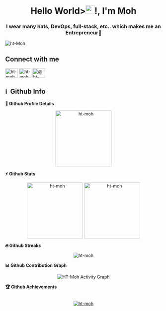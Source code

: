 <h1 align="center">Hello World><img src="https://media.giphy.com/media/hvRJCLFzcasrR4ia7z/giphy.gif" width="28">!, I'm Moh</h1>
<h3 align="center">I wear many hats, DevOps, full-stack, etc.. which makes me an Entrepreneur🤪</h3>

<p align="left"> <img src="https://komarev.com/ghpvc/?username=ht-moh&label=Profile%20views&color=0e75b6&style=flat" alt="ht-Moh" /> </p>

<!--
**HT-Moh/ht-moh** is a ✨ _special_ ✨ repository because its `README.md` (this file) appears on your GitHub profile.

Here are some ideas to get you started:

- 🔭 I’m currently working on ...
- 🌱 I’m currently learning ...
- 👯 I’m looking to collaborate on ...
- 🤔 I’m looking for help with ...
- 💬 Ask me about ...
- 📫 How to reach me: ...
- 😄 Pronouns: ...
- ⚡ Fun fact: ...
-->

## Connect with me

<p align="left">
<a href="https://twitter.com/Web3Untold" target="blank"><img align="center" src="https://raw.githubusercontent.com/rahuldkjain/github-profile-readme-generator/master/src/images/icons/Social/twitter.svg" alt="ht-moh" height="30" width="40" /></a>
<a href="https://www.linkedin.com/in/mohamed-habbat/" target="blank"><img align="center" src="https://raw.githubusercontent.com/rahuldkjain/github-profile-readme-generator/master/src/images/icons/Social/linked-in-alt.svg" alt="ht-moh" height="30" width="40" /></a>
<a href="https://profilerbiz.medium.com/" target="blank"><img align="center" src="https://raw.githubusercontent.com/rahuldkjain/github-profile-readme-generator/master/src/images/icons/Social/medium.svg" alt="@ht-moh" height="30" width="40" /></a>
</p>

<h2>ℹ️ &nbsp;Github Info</h2>
	
  <summary><b>🔎 Github Profile Details</b></summary>
<p align="center"><img height="180em" src="https://github-profile-summary-cards.vercel.app/api/cards/profile-details?username=ht-moh&theme=dracula" alt="ht-moh" align = "center"/></p>

  <summary><b>⚡ Github Stats</b></summary>
<p align="center"><img height="180em" src="https://github-readme-stats.vercel.app/api?username=ht-moh&hide_border=true&count_private=true&show_icons=true&theme=dracula" alt="ht-moh" align = "center"/>
<img height="180em" src="https://github-readme-stats.vercel.app/api/top-langs?username=ht-moh&show_icons=true&locale=en&layout=compact&hide_border=true&theme=dracula" alt="ht-moh" align = "center"/></p>

 <summary><b>🔥 Github Streaks</b></summary>
<p align="center"><img src="https://github-readme-streak-stats.herokuapp.com/?user=ht-moh&theme=black-ice&hide_border=true&stroke=0000&background=0D1117&ring=e05397&fire=e05397&currStreakLabel=e05397" alt="ht-moh" /></p>

<summary><b>📊 Github Contribution Graph</b></summary>
<p align="center"<a href="#"><img alt="HT-Moh Activity Graph" src="https://github-readme-activity-graph.vercel.app/graph?username=HT-Moh&theme=dracula" /></a></p>

<!-- </details>
<details>    -->
 <summary><b>🏆 Github Achievements</b></summary>
 <br />
<p align="center"> <a href="https://github.com/ht-moh"><img src="https://github-profile-trophy.vercel.app/?username=ht-moh&margin-w=5&theme=dracula" alt="ht-moh" /></a> </p>

<br>
